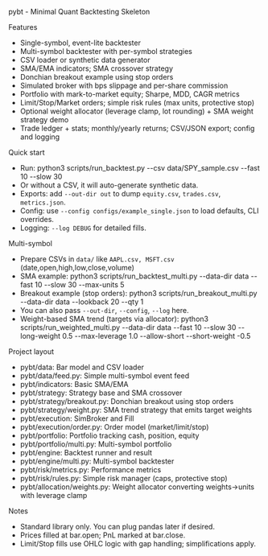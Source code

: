 pybt - Minimal Quant Backtesting Skeleton

Features
- Single-symbol, event-lite backtester
- Multi-symbol backtester with per-symbol strategies
- CSV loader or synthetic data generator
- SMA/EMA indicators; SMA crossover strategy
- Donchian breakout example using stop orders
- Simulated broker with bps slippage and per-share commission
- Portfolio with mark-to-market equity; Sharpe, MDD, CAGR metrics
- Limit/Stop/Market orders; simple risk rules (max units, protective stop)
- Optional weight allocator (leverage clamp, lot rounding) + SMA weight strategy demo
- Trade ledger + stats; monthly/yearly returns; CSV/JSON export; config and logging

Quick start
- Run: python3 scripts/run_backtest.py --csv data/SPY_sample.csv --fast 10 --slow 30
- Or without a CSV, it will auto-generate synthetic data.
 - Exports: add `--out-dir out` to dump `equity.csv`, `trades.csv`, `metrics.json`.
 - Config: use `--config configs/example_single.json` to load defaults, CLI overrides.
 - Logging: `--log DEBUG` for detailed fills.

Multi-symbol
- Prepare CSVs in `data/` like `AAPL.csv, MSFT.csv` (date,open,high,low,close,volume)
- SMA example: python3 scripts/run_backtest_multi.py --data-dir data --fast 10 --slow 30 --max-units 5
- Breakout example (stop orders): python3 scripts/run_breakout_multi.py --data-dir data --lookback 20 --qty 1
- You can also pass `--out-dir`, `--config`, `--log` here.
- Weight-based SMA trend (targets via allocator):
  python3 scripts/run_weighted_multi.py --data-dir data --fast 10 --slow 30 --long-weight 0.5 --max-leverage 1.0 --allow-short --short-weight -0.5

Project layout
- pybt/data: Bar model and CSV loader
- pybt/data/feed.py: Simple multi-symbol event feed
- pybt/indicators: Basic SMA/EMA
- pybt/strategy: Strategy base and SMA crossover
- pybt/strategy/breakout.py: Donchian breakout using stop orders
- pybt/strategy/weight.py: SMA trend strategy that emits target weights
- pybt/execution: SimBroker and Fill
- pybt/execution/order.py: Order model (market/limit/stop)
- pybt/portfolio: Portfolio tracking cash, position, equity
- pybt/portfolio/multi.py: Multi-symbol portfolio
- pybt/engine: Backtest runner and result
- pybt/engine/multi.py: Multi-symbol backtester
- pybt/risk/metrics.py: Performance metrics
- pybt/risk/rules.py: Simple risk manager (caps, protective stop)
- pybt/allocation/weights.py: Weight allocator converting weights→units with leverage clamp

Notes
- Standard library only. You can plug pandas later if desired.
- Prices filled at bar.open; PnL marked at bar.close.
- Limit/Stop fills use OHLC logic with gap handling; simplifications apply.

